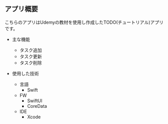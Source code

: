 ## アプリ概要
こちらのアプリはUdemyの教材を使用し作成したTODO(チュートリアル)アプリです。

- 主な機能
  - タスク追加
  - タスク更新
  - タスク削除

- 使用した技術
  - 言語
    - Swift
  - FW
    - SwiftUI
    - CoreData
  - IDE
    - Xcode
